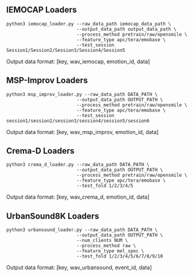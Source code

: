 ## IEMOCAP Loaders
```
python3 iemocap_loader.py --raw_data_path iemocap_data_path \
                          --output_data_path output_data_path \
                          --process_method pretrain/raw/opensmile \
                          --feature_type apc/tera/emobase \
                          --test_session Session1/Session2/Session3/Session4/Session5

```
Output data format:
[key, wav_iemocap, emotion_id, data]


## MSP-Improv Loaders
```
python3 msp_improv_loader.py --raw_data_path DATA_PATH \
                          --output_data_path OUTPUT_PATH \
                          --process_method pretrain/raw/opensmile \
                          --feature_type apc/tera/emobase \
                          --test_session session1/session2/session3/session4/session5/session6

```
Output data format:
[key, wav_msp_improv, emotion_id, data]

## Crema-D Loaders
```
python3 crema_d_loader.py --raw_data_path DATA_PATH \
                          --output_data_path OUTPUT_PATH \
                          --process_method pretrain/raw/opensmile \
                          --feature_type apc/tera/emobase \
                          --test_fold 1/2/3/4/5

```
Output data format:
[key, wav_crema_d, emotion_id, data]

## UrbanSound8K Loaders
```
python3 urbansound_loader.py --raw_data_path DATA_PATH \
                          --output_data_path OUTPUT_PATH \
                          --num_clients NUM \
                          --process_method raw \
                          --feature_type mel_spec \
                          --test_fold 1/2/3/4/5/6/7/8/9/10

```
Output data format:
[key, wav_urbansound, event_id, data]
